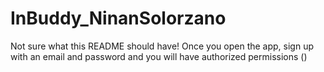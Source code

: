 # InBuddy_NinanSolorzano

Not sure what this README should have! 
Once you open the app, sign up with an email and password and you will have authorized
permissions ()